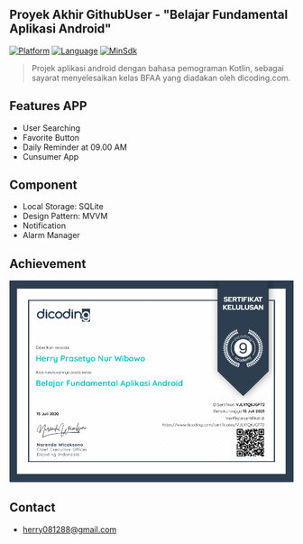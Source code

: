 ## Proyek Akhir GithubUser - "Belajar Fundamental Aplikasi Android"
[![Platform](https://img.shields.io/badge/platform-Android-green)](https://github.com/herry88/FinalBFAADicoding2020/blob/master/build.gradle)
[![Language](https://img.shields.io/badge/language-Kotlin-blue)](https://github.com/herry88/FinalBFAADicoding2020/blob/master/build.gradle)
[![MinSdk](https://img.shields.io/badge/minsdk-21-red)](https://github.com/herry88/FinalBFAADicoding2020/blob/master/build.gradle)

>Projek aplikasi android dengan bahasa pemograman Kotlin, sebagai sayarat menyelesaikan kelas BFAA yang diadakan oleh dicoding.com.

## Features APP
* User Searching
* Favorite Button
* Daily Reminder at 09.00 AM
* Cunsumer App


## Component
* Local Storage: SQLite
* Design Pattern: MVVM
* Notification
* Alarm Manager

## Achievement
![bfaa](https://raw.githubusercontent.com/herry88/FinalBFAADicoding2020/master/bfaa.png)

## Contact
* [herry081288@gmail.com](mailto:herry081288@gmail.com)
